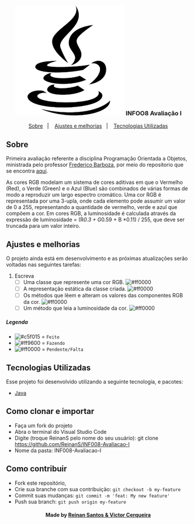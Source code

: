 
<h3 align="center">
    <img alt="Logo" title="#logo" width="300px" src="/assets/imgs/logo_java.png">
    <b>INFOO8 Avaliação I</b>  
</h3>
  
<p align="center">
  <a href="#about">Sobre</a>&nbsp;&nbsp;&nbsp;|&nbsp;&nbsp;&nbsp;
  <a href="#features">Ajustes e melhorias</a>&nbsp;&nbsp;&nbsp;|&nbsp;&nbsp;&nbsp;
  <a href="#technologies-used">Tecnologias Utilizadas</a>
</p>

<a id="about"></a>

## Sobre

   Primeira avaliação referente a disciplina Programação Orientada a Objetos, ministrada pelo professor [Frederico Barboza](http://lattes.cnpq.br/2897532678011764), por meio do repositorio que se encontra [aqui](https://github.com/pooinf008/inf008-20211/tree/master/especificacao).


   As cores RGB modelam um sistema de cores aditivas em que o Vermelho (Red), o Verde (Green) e o Azul (Blue) são combinados de várias formas de modo a reproduzir um largo espectro cromático. Uma cor RGB é representada por uma 3-upla, onde cada elemento pode assumir um valor de 0 a 255, representando a quantidade de vermelho, verde e azul que compõem a cor. 
Em cores RGB, a luminosidade é calculada através da expressão de luminosidade = 
	(R*0.3 + G*0.59 + B *0.11) / 255, 
que deve ser truncada para um valor inteiro.



<a id="features"></a>

## Ajustes e melhorias

O projeto ainda está em desenvolvimento e as próximas atualizações serão voltadas nas seguintes tarefas:

1. Escreva
    - [ ] Uma classe que represente uma cor RGB. ![#ff0000](https://placehold.it/15/ff0000/000000?text=+)
    - [ ] A representação estática da classe criada. ![#ff0000](https://placehold.it/15/ff0000/000000?text=+)
    - [ ] Os métodos que lêem e alteram os valores das componentes RGB da cor. ![#ff0000](https://placehold.it/15/ff0000/000000?text=+)
    - [ ] Um método que leia a luminosidade da cor. ![#ff0000](https://placehold.it/15/ff0000/000000?text=+)

##### Legenda
- ![#c5f015](https://placehold.it/15/c5f015/000000?text=+) = `Feito`
- ![#ff9600](https://placehold.it/15/ff9600/000000?text=+) = `Fazendo`
- ![#ff0000](https://placehold.it/15/ff0000/000000?text=+) = `Pendente/Falta`

<a id="technologies-used"></a>

## Tecnologias Utilizadas

Esse projeto foi desenvolvido utilizando a seguinte tecnologia, e pacotes:

- [Java](https://www.java.com/pt-BR/)

<a id="how-to-use"></a>

## Como clonar e importar

- Faça um fork do projeto
- Abra o terminal do Visual Studio Code
- Digite (troque ReinanS pelo nome do seu usuário): git clone https://github.com/ReinanS/INF008-Avaliacao-I
- Nome da pasta: INF008-Avaliacao-I


<a id="how-to-contribute"></a>

## Como contribuir

- Fork este repositório,
- Crie sua branche com sua contribuição: `git checkout -b my-feature`
- Commit suas mudanças: `git commit -m 'feat: My new feature' `
- Push sua branch: `git push origin my-feature`

<h4 align="center">
    Made by <a href="https://www.linkedin.com/in/reinan-santos99/" target="_blank">Reinan Santos & Victor Cerqueira</a>
</h4>
